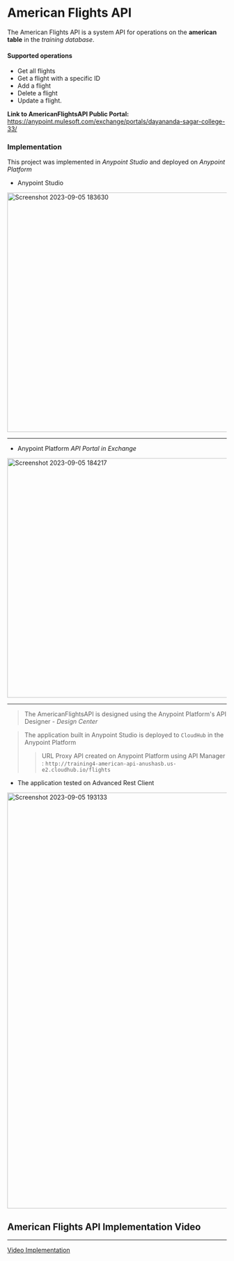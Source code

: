 # American Flights API
The American Flights API is a system API for operations on the **american table** in the _training database_.

#### Supported operations

- Get all flights
- Get a flight with a specific ID
- Add a flight
- Delete a flight
- Update a flight.

**Link to AmericanFlightsAPI Public Portal:** <br>
https://anypoint.mulesoft.com/exchange/portals/dayananda-sagar-college-33/
###  Implementation 
This project was implemented in *Anypoint Studio* and deployed on *Anypoint Platform*

- Anypoint Studio
  

<img width="550" alt="Screenshot 2023-09-05 183630" src="https://github.com/16102/AnypointPlatform/assets/92366931/49fc99cf-e61b-49dc-8e2d-5e929b6a61d1">  

---
- Anypoint Platform *API Portal in Exchange*
<img width="550" alt="Screenshot 2023-09-05 184217" src="https://github.com/16102/AnypointPlatform/assets/92366931/809bcb5a-5dfd-4e4e-a4a9-7bfe2182b955">

---
> The AmericanFlightsAPI is designed using the Anypoint Platform's API Designer - *Design Center*

> The application built in Anypoint Studio is deployed to `CloudHub` in the Anypoint Platform
>> URL Proxy API created on Anypoint Platform using API Manager : `http://training4-american-api-anushasb.us-e2.cloudhub.io/flights`

- The application tested on Advanced Rest Client

  
<img width="955" alt="Screenshot 2023-09-05 193133" src="https://github.com/16102/AnypointPlatform/assets/92366931/af24183a-84e7-402d-ad73-702434c1397e"> 

## American Flights API Implementation Video 
---

[Video Implementation](https://github.com/16102/AnypointPlatform/assets/92366931/f56a262c-709d-42ec-8e68-4625268f5ec7)


  


